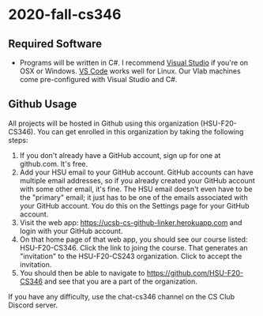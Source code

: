 # 2020-fall-cs346

## Required Software
* Programs will be written in C#.  I recommend [Visual Studio](https://visualstudio.microsoft.com/) if you're on OSX or Windows.  [VS Code](https://code.visualstudio.com/) works well for Linux.  Our Vlab machines come pre-configured with Visual Studio and C#.

## Github Usage
All projects will be hosted in Github using this organization (HSU-F20-CS346).  You can get enrolled in this organization by taking the following steps:

1. If you don't already have a GitHub account, sign up for one at github.com.  It's free.
2. Add your HSU email to your GitHub account.  GitHub accounts can have multiple email addresses, so if you already created your GitHub account with some other email, it's fine.  The HSU email doesn't even have to be the "primary" email; it just has to be one of the emails associated with your GitHub account.  You do this on the Settings page for your GitHub account.
3. Visit the web app: https://ucsb-cs-github-linker.herokuapp.com  and login with your GitHub account.
4. On that home page of that web app, you should see our course listed: HSU-F20-CS346.  Click the link to joing the course.  That generates an "invitation" to the HSU-F20-CS243 organization.  Click to accept the invitation.
5. You should then be able to navigate to https://github.com/HSU-F20-CS346 and see that you are a part of the organization.

If you have any difficulty, use the chat-cs346 channel on the CS Club Discord server.

